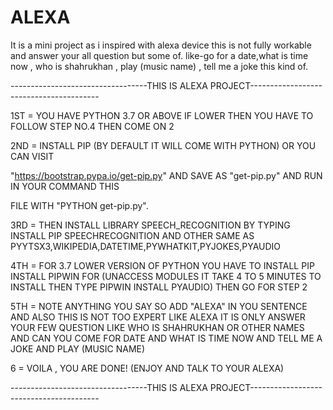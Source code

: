 
# ALEXA
It is a mini project as i inspired with alexa device this is not fully workable and answer your all question but some of.
like-go for a date,what is time now , who is shahrukhan , play (music name) , tell me a joke this kind of.








----------------------------------THIS IS ALEXA PROJECT----------------------------------------



1ST = YOU HAVE PYTHON 3.7 OR ABOVE IF LOWER THEN YOU HAVE TO FOLLOW STEP NO.4 THEN COME ON 2



2ND = INSTALL PIP (BY DEFAULT IT WILL COME WITH PYTHON) OR YOU CAN VISIT 

"https://bootstrap.pypa.io/get-pip.py" AND SAVE AS "get-pip.py" AND RUN IN YOUR COMMAND THIS

 FILE WITH "PYTHON get-pip.py".



3RD = THEN INSTALL LIBRARY SPEECH_RECOGNITION BY TYPING INSTALL PIP SPEECHRECOGNITION AND OTHER SAME AS PYYTSX3,WIKIPEDIA,DATETIME,PYWHATKIT,PYJOKES,PYAUDIO


4TH = FOR 3.7 LOWER VERSION OF PYTHON YOU HAVE TO INSTALL PIP INSTALL PIPWIN FOR (UNACCESS MODULES IT TAKE 4 TO 5 MINUTES TO INSTALL THEN TYPE PIPWIN INSTALL PYAUDIO) THEN GO FOR STEP 2 


5TH = NOTE ANYTHING YOU SAY SO ADD "ALEXA" IN YOU SENTENCE AND ALSO THIS IS NOT TOO EXPERT LIKE ALEXA IT IS ONLY ANSWER YOUR FEW QUESTION LIKE WHO IS SHAHRUKHAN OR OTHER NAMES AND CAN YOU COME FOR DATE AND WHAT IS TIME NOW AND TELL ME A JOKE AND PLAY (MUSIC NAME)



6 = VOILA , YOU ARE DONE! (ENJOY AND TALK TO YOUR ALEXA)




----------------------------------THIS IS ALEXA PROJECT----------------------------------------




